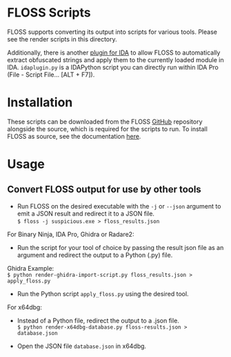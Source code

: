 # FLOSS Scripts
FLOSS supports converting its output into scripts for various tools. Please see the render scripts in this directory.
  
Additionally, there is another [plugin for IDA](idaplugin.py) to allow FLOSS to automatically
extract obfuscated strings and apply them to the currently loaded module in IDA. `idaplugin.py` is a IDAPython script you can directly run within IDA Pro (File - Script File... [ALT + F7]).

# Installation
These scripts can be downloaded from the FLOSS [GitHub](https://github.com/mandiant/flare-floss) repository
alongside the source, which is required for the scripts to run.
To install FLOSS as source, see the documentation [here](../doc/installation.md).


# Usage
## Convert FLOSS output for use by other tools

- Run FLOSS on the desired executable with the `-j` or `--json` argument to emit a JSON result
and redirect it to a JSON file.  
    `$ floss -j suspicious.exe > floss_results.json`

For Binary Ninja, IDA Pro, Ghidra or Radare2:
- Run the script for your tool of choice by passing the result json file as an argument and
redirect the output to a Python (.py) file.  

Ghidra Example:  
    `$ python render-ghidra-import-script.py floss_results.json > apply_floss.py`

- Run the Python script `apply_floss.py` using the desired tool.

For x64dbg:
- Instead of a Python file, redirect the output to a .json file.  
    `$ python render-x64dbg-database.py floss-results.json > database.json`

- Open the JSON file `database.json` in x64dbg.
